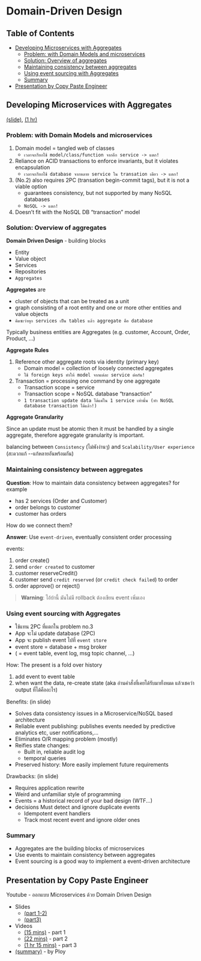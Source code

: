 # Domain-Driven Design <!-- omit in toc -->

## Table of Contents <!-- omit in toc -->

- [Developing Microservices with Aggregates](#developing-microservices-with-aggregates)
  - [Problem: with Domain Models and microservices](#problem-with-domain-models-and-microservices)
  - [Solution: Overview of aggregates](#solution-overview-of-aggregates)
  - [Maintaining consistency between aggregates](#maintaining-consistency-between-aggregates)
  - [Using event sourcing with Aggregates](#using-event-sourcing-with-aggregates)
  - [Summary](#summary)
- [Presentation by Copy Paste Engineer](#presentation-by-copy-paste-engineer)

## Developing Microservices with Aggregates

[(slide)](3%20Developing%20Microservices%20with%20Aggregates.pdf), [(1 hr)](https://www.youtube.com/watch?v=7kX3fs0pWwc)

### Problem: with Domain Models and microservices

1. Domain model = tangled web of classes
   - `เวลาจะเรียกใช้ model/class/function จากอีก service -> แตก!`
2. Reliance on ACID transactions to enforce invariants, but it violates encapsulation
   - `เวลาจะเรียกใช้ database จากหลาย service ใน transation เดียว -> แตก!`
3. (No.2) also requires 2PC (transation begin-commit tags), but it is not a viable option
   - guarantees consistency, but not supported by many NoSQL databases
   - `NoSQL -> แตก!`
4. Doesn’t fit with the NoSQL DB “transaction” model

### Solution: Overview of aggregates

**Domain Driven Design** - building blocks

- Entity
- Value object
- Services
- Repositories
- `Aggregates`

**Aggregates** are

- cluster of objects that can be treated as a unit
- graph consisting of a root entity and one or more other entities and value objects
- `คิดซะว่าทุก services เป็น tables แล้ว aggregate คือ database`

Typically business entities are Aggregates (e.g. customer, Account, Order, Product, ...)

**Aggregate Rules**

1. Reference other aggregate roots via identity (primary key)
   - Domain model = collection of loosely connected aggregates
   - `ใช้ foreign keys ทำให้ model จากแต่ละ service ต่อกัน!`
2. Transaction = processing one command by one aggregate
   - Transaction scope = service
   - Transaction scope = NoSQL database “transaction”
   - `1 transaction update data ได้แค่ใน 1 service เท่านั้น (ทำ NoSQL database transaction ได้แล้ว!)`

**Aggregate Granularity**

Since an update must be atomic then it must be handled by a single aggregate, therefore aggregate granularity is important.

balancing between `Consistency` (ไม่พังง่านๆ) and `Scalability/User experience` (สะดวกแก้ --แก้หลายอันพร้อมกัน)

### Maintaining consistency between aggregates

**Question**: How to maintain data consistency
between aggregates? for example

- has 2 services (Order and Customer)
- order belongs to customer
- customer has orders

How do we connect them?

**Answer**: Use `event-driven`, eventually consistent order processing

events:

1. order create()
2. send `order created` to customer
3. customer reserveCredit()
4. customer send `credit reserved` (or `credit check failed`) to order
5. order approve() or reject()

> **Warning**: ไอ้บ้านี้ มันไม่มี rollback ต้องเขียน event เพิ่มเอง

### Using event sourcing with Aggregates

- ใช้แทน 2PC ที่แตกใน problem no.3
- App จะไม่ update database (2PC)
- App จะ publish event ไปที่ `event store`
- event store = database + msg broker
- ( = event table, event log, msg topic channel, ...)

How: The present is a fold over history

1. add event to event table
2. when want the data, re-create state (aka อ่านคำสั่งที่เคยได้รับมาทั่งหมด แล้วเชคว่า output ที่ได้คืออะไร)

Benefits: (in slide)

- Solves data consistency issues in a Microservice/NoSQL based architecture
- Reliable event publishing: publishes events needed by predictive analytics etc, user notifications,...
- Eliminates O/R mapping problem (mostly)
- Reifies state changes:
  - Built in, reliable audit log
  - temporal queries
- Preserved history: More easily implement future requirements

Drawbacks: (in slide)

- Requires application rewrite
- Weird and unfamiliar style of programming
- Events = a historical record of your bad design (WTF...)
- decisions Must detect and ignore duplicate events
  - Idempotent event handlers
  - Track most recent event and ignore older ones

### Summary

- Aggregates are the building blocks of microservices
- Use events to maintain consistency between aggregates
- Event sourcing is a good way to implement a event-driven architecture

## Presentation by Copy Paste Engineer

Youtube - ออกแบบ Microservices ด้วย Domain Driven Design

- Slides
  - [(part 1-2)](5%20Microservices%20&%20DDD%201-2.pdf)
  - [(part3)](6%20Microservices%20&%20DDD%203.pdf)
- Videos
  - [(15 mins)](https://www.youtube.com/watch?v=bRTCWUtavBs) - part 1
  - [(22 mins)](https://www.youtube.com/watch?v=cOsGRjRBNRA) - part 2
  - [(1 hr 15 mins)](https://www.youtube.com/watch?v=EBjfiuJsYe4) - part 3
- [(summary)](10%20DDD%20by%20copy%20paste%20engineer.pdf) - by Ploy

